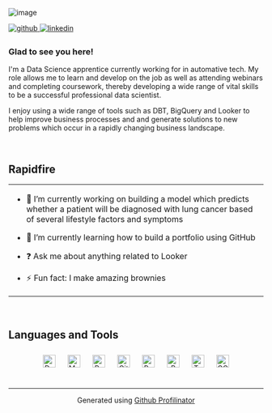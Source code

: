![image](https://github.com/BeckyGrice/BP0268119.github.io/assets/114669160/5749f509-5fdd-46df-bbc0-3b8f75efadb3)

  

<a href="https://github.com/[GitHub]" target="_blank">
<img src=https://img.shields.io/badge/github-%2324292e.svg?&style=for-the-badge&logo=github&logoColor=white alt=github style="margin-bottom: 5px;" />
</a>
<a href="https://linkedin.com/in/[LinkedIn]" target="_blank">
<img src=https://img.shields.io/badge/linkedin-%231E77B5.svg?&style=for-the-badge&logo=linkedin&logoColor=white alt=linkedin style="margin-bottom: 5px;" />
</a>  
  



### Glad to see you here!  
I'm a Data Science apprentice currently working for in automative tech. My role allows me to learn and develop on the job as well as attending webinars and completing coursework, thereby developing a wide range of vital skills to be a successful professional data scientist. 

I enjoy using a wide range of tools such as DBT, BigQuery and Looker to help improve business processes and and generate solutions to new problems which occur in a rapidly changing business landscape.   
  

<br/>  


## Rapidfire  
<table><tr><td valign="top" width="100%">

- 🔭 I’m currently working on building a model which predicts whether a patient will be diagnosed with lung cancer based of several lifestyle factors and symptoms   
  

- 🌱 I’m currently learning how to build a portfolio using GitHub  
  

- ❓ Ask me about anything related to Looker  
  

- ⚡ Fun fact: I make amazing brownies  

</td></tr></table>  

<br/>  


## Languages and Tools  
<div align="center">  
<a href="https://www.docker.com/" target="_blank"><img style="margin: 10px" src="https://profilinator.rishav.dev/skills-assets/docker-original-wordmark.svg" alt="Docker" height="25" /></a>  
<a href="https://www.mysql.com/" target="_blank"><img style="margin: 10px" src="https://profilinator.rishav.dev/skills-assets/mysql-original-wordmark.svg" alt="MySQL" height="25" /></a>  
<a href="https://www.python.org/" target="_blank"><img style="margin: 10px" src="https://profilinator.rishav.dev/skills-assets/python-original.svg" alt="Python" height="25" /></a>  
<a href="https://github.com/" target="_blank"><img style="margin: 10px" src="https://profilinator.rishav.dev/skills-assets/git-scm-icon.svg" alt="Git" height="25" /></a>  
<a href="https://powerbi.microsoft.com/en-us/" target="_blank"><img style="margin: 10px" src="https://profilinator.rishav.dev/skills-assets/powerbi.png" alt="Power Bi" height="25" /></a>  
<a href="https://www.r-project.org/" target="_blank"><img style="margin: 10px" src="https://profilinator.rishav.dev/skills-assets/r.svg" alt="R" height="25" /></a>  
<a href="https://www.terraform.io/" target="_blank"><img style="margin: 10px" src="https://profilinator.rishav.dev/skills-assets/terraformio-icon.svg" alt="Terraform" height="25" /></a>  
<a href="https://cloud.google.com/" target="_blank"><img style="margin: 10px" src="https://profilinator.rishav.dev/skills-assets/google_cloud-icon.svg" alt="GCP" height="25" /></a>  
</div>   


<br />

----
<div align="center">Generated using <a href="https://profilinator.rishav.dev/" target="_blank">Github Profilinator</a></div>
